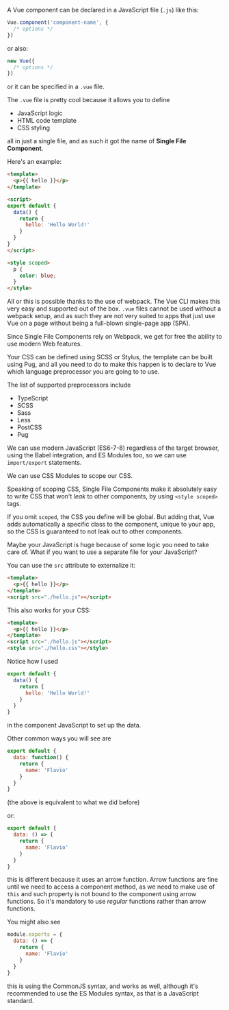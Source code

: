 A Vue component can be declared in a JavaScript file (`.js`) like this:

```js
Vue.component('component-name', {
  /* options */
})
```

or also:

```js
new Vue({
  /* options */
})
```

or it can be specified in a `.vue` file.

The `.vue` file is pretty cool because it allows you to define

- JavaScript logic
- HTML code template
- CSS styling

all in just a single file, and as such it got the name of **Single File Component**.

Here's an example:

```html
<template>
  <p>{{ hello }}</p>
</template>

<script>
export default {
  data() {
    return {
      hello: 'Hello World!'
    }
  }
}
</script>

<style scoped>
  p {
    color: blue;
  }
</style>
```

All or this is possible thanks to the use of webpack. The Vue CLI makes this very easy and supported out of the box. `.vue` files cannot be used without a webpack setup, and as such they are not very suited to apps that just use Vue on a page without being a full-blown single-page app (SPA).

Since Single File Components rely on Webpack, we get for free the ability to use modern Web features.

Your CSS can be defined using SCSS or Stylus, the template can be built using Pug, and all you need to do to make this happen is to declare to Vue which language preprocessor you are going to to use.

The list of supported preprocessors include

- TypeScript
- SCSS
- Sass
- Less
- PostCSS
- Pug

We can use modern JavaScript (ES6-7-8) regardless of the target browser, using the Babel integration, and ES Modules too, so we can use `import/export` statements.

We can use CSS Modules to scope our CSS.

Speaking of scoping CSS, Single File Components make it absolutely easy to write CSS that won't _leak_ to other components, by using `<style scoped>` tags.

If you omit `scoped`, the CSS you define will be global. But adding that, Vue adds automatically a specific class to the component, unique to your app, so the CSS is guaranteed to not leak out to other components.

Maybe your JavaScript is huge because of some logic you need to take care of. What if you want to use a separate file for your JavaScript?

You can use the `src` attribute to externalize it:

```html
<template>
  <p>{{ hello }}</p>
</template>
<script src="./hello.js"></script>
```

This also works for your CSS:

```html
<template>
  <p>{{ hello }}</p>
</template>
<script src="./hello.js"></script>
<style src="./hello.css"></style>
```

Notice how I used

```js
export default {
  data() {
    return {
      hello: 'Hello World!'
    }
  }
}
```

in the component JavaScript to set up the data.

Other common ways you will see are

```js
export default {
  data: function() {
    return {
      name: 'Flavio'
    }
  }
}
```

(the above is equivalent to what we did before)

or:

```js
export default {
  data: () => {
    return {
      name: 'Flavio'
    }
  }
}
```

this is different because it uses an arrow function. Arrow functions are fine until we need to access a component method, as we need to make use of `this` and such property is not bound to the component using arrow functions. So it's mandatory to use _regular_ functions rather than arrow functions.

You might also see

```js
module.exports = {
  data: () => {
    return {
      name: 'Flavio'
    }
  }
}
```

this is using the CommonJS syntax, and works as well, although it's recommended to use the ES Modules syntax, as that is a JavaScript standard.
